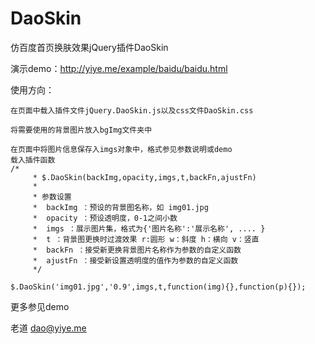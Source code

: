 DaoSkin
=======

仿百度首页换肤效果jQuery插件DaoSkin

演示demo：http://yiye.me/example/baidu/baidu.html

使用方向：

    在页面中载入插件文件jQuery.DaoSkin.js以及css文件DaoSkin.css
    
    将需要使用的背景图片放入bgImg文件夹中
    
    在页面中将图片信息保存入imgs对象中，格式参见参数说明或demo
    载入插件函数
    /*
		 * $.DaoSkin(backImg,opacity,imgs,t,backFn,ajustFn)
		 * 
		 * 参数设置
		 *	backImg ：预设的背景图名称，如 img01.jpg 
		 *	opacity ：预设透明度，0-1之间小数
		 *	imgs ：展示图片集，格式为{'图片名称':'展示名称', .... }
		 *	t ：背景图更换时过渡效果 r:圆形 w：斜度 h：横向 v：竖直
		 *	backFn ：接受新更换背景图片名称作为参数的自定义函数
		 *  ajustFn ：接受新设置透明度的值作为参数的自定义函数
		 */

    $.DaoSkin('img01.jpg','0.9',imgs,t,function(img){},function(p){});
    
更多参见demo

老道 dao@yiye.me
